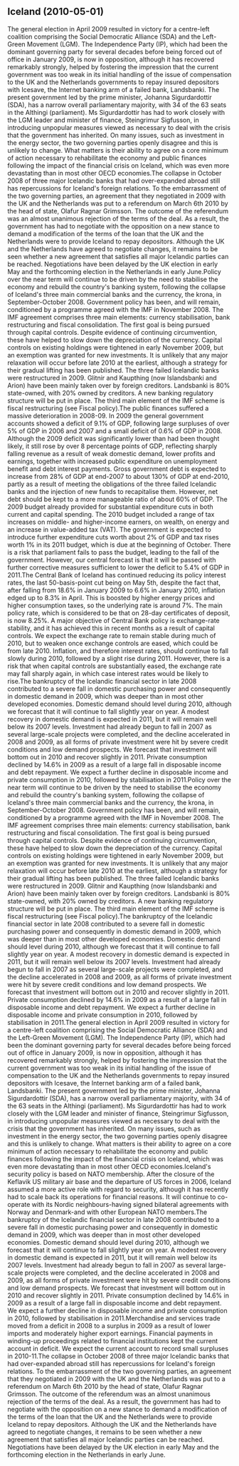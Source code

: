 ## Iceland (2010-05-01)

The general election in April 2009 resulted in victory for a centre-left coalition comprising the Social Democratic Alliance (SDA) and the Left-Green Movement (LGM). The Independence Party (IP), which had been the dominant governing party for several decades before being forced out of office in January 2009, is now in opposition, although it has recovered remarkably strongly, helped by fostering the impression that the current government was too weak in its initial handling of the issue of compensation to the UK and the Netherlands governments to repay insured depositors with Icesave, the Internet banking arm of a failed bank, Landsbanki. The present government led by the prime minister, Johanna Sigurdardottir (SDA), has a narrow overall parliamentary majority, with 34 of the 63 seats in the Althingi (parliament). Ms Sigurdardottir has had to work closely with the LGM leader and minister of finance, Steingrimur Sigfusson, in introducing unpopular measures viewed as necessary to deal with the crisis that the government has inherited. On many issues, such as investment in the energy sector, the two governing parties openly disagree and this is unlikely to change. What matters is their ability to agree on a core minimum of action necessary to rehabilitate the economy and public finances following the impact of the financial crisis on Iceland, which was even more devastating than in most other OECD economies.The collapse in October 2008 of three major Icelandic banks that had over-expanded abroad still has repercussions for Iceland's foreign relations. To the embarrassment of the two governing parties, an agreement that they negotiated in 2009 with the UK and the Netherlands was put to a referendum on March 6th 2010 by the head of state, Olafur Ragnar Grimsson. The outcome of the referendum was an almost unanimous rejection of the terms of the deal. As a result, the government has had to negotiate with the opposition on a new stance to demand a modification of the terms of the loan that the UK and the Netherlands were to provide Iceland to repay depositors. Although the UK and the Netherlands have agreed to negotiate changes, it remains to be seen whether a new agreement that satisfies all major Icelandic parties can be reached. Negotiations have been delayed by the UK election in early May and the forthcoming election in the Netherlands in early June.Policy over the near term will continue to be driven by the need to stabilise the economy and rebuild the country's banking system, following the collapse of Iceland's three main commercial banks and the currency, the krona, in September-October 2008. Government policy has been, and will remain, conditioned by a programme agreed with the IMF in November 2008. The IMF agreement comprises three main elements: currency stabilisation, bank restructuring and fiscal consolidation. The first goal is being pursued through capital controls. Despite evidence of continuing circumvention, these have helped to slow down the depreciation of the currency. Capital controls on existing holdings were tightened in early November 2009, but an exemption was granted for new investments. It is unlikely that any major relaxation will occur before late 2010 at the earliest, although a strategy for their gradual lifting has been published. The three failed Icelandic banks were restructured in 2009. Glitnir and Kaupthing (now Islandsbanki and Arion) have been mainly taken over by foreign creditors. Landsbanki is 80% state-owned, with 20% owned by creditors. A new banking regulatory structure will be put in place. The third main element of the IMF scheme is fiscal restructuring (see Fiscal policy).The public finances suffered a massive deterioration in 2008-09. In 2009 the general government accounts showed a deficit of 9.1% of GDP, following large surpluses of over 5% of GDP in 2006 and 2007 and a small deficit of 0.6% of GDP in 2008. Although the 2009 deficit was significantly lower than had been thought likely, it still rose by over 8 percentage points of GDP, reflecting sharply falling revenue as a result of weak domestic demand, lower profits and earnings, together with increased public expenditure on unemployment benefit and debt interest payments. Gross government debt is expected to increase from 28% of GDP at end-2007 to about 130% of GDP at end-2010, partly as a result of meeting the obligations of the three failed Icelandic banks and the injection of new funds to recapitalise them. However, net debt should be kept to a more manageable ratio of about 60% of GDP. The 2009 budget already provided for substantial expenditure cuts in both current and capital spending. The 2010 budget included a range of tax increases on middle- and higher-income earners, on wealth, on energy and an increase in value-added tax (VAT). The government is expected to introduce further expenditure cuts worth about 2% of GDP and tax rises worth 1% in its 2011 budget, which is due at the beginning of October. There is a risk that parliament fails to pass the budget, leading to the fall of the government. However, our central forecast is that it will be passed with further corrective measures sufficient to lower the deficit to 5.4% of GDP in 2011.The Central Bank of Iceland has continued reducing its policy interest rates, the last 50-basis-point cut being on May 5th, despite the fact that, after falling from 18.6% in January 2009 to 6.6% in January 2010, inflation edged up to 8.3% in April. This is boosted by higher energy prices and higher consumption taxes, so the underlying rate is around 7%. The main policy rate, which is considered to be that on 28-day certificates of deposit, is now 8.25%. A major objective of Central Bank policy is exchange-rate stability, and it has achieved this in recent months as a result of capital controls. We expect the exchange rate to remain stable during much of 2010, but to weaken once exchange controls are eased, which could be from late 2010. Inflation, and therefore interest rates, should continue to fall slowly during 2010, followed by a slight rise during 2011. However, there is a risk that when capital controls are substantially eased, the exchange rate may fall sharply again, in which case interest rates would be likely to rise.The bankruptcy of the Icelandic financial sector in late 2008 contributed to a severe fall in domestic purchasing power and consequently in domestic demand in 2009, which was deeper than in most other developed economies. Domestic demand should level during 2010, although we forecast that it will continue to fall slightly year on year. A modest recovery in domestic demand is expected in 2011, but it will remain well below its 2007 levels. Investment had already begun to fall in 2007 as several large-scale projects were completed, and the decline accelerated in 2008 and 2009, as all forms of private investment were hit by severe credit conditions and low demand prospects. We forecast that investment will bottom out in 2010 and recover slightly in 2011. Private consumption declined by 14.6% in 2009 as a result of a large fall in disposable income and debt repayment. We expect a further decline in disposable income and private consumption in 2010, followed by stabilisation in 2011.Policy over the near term will continue to be driven by the need to stabilise the economy and rebuild the country's banking system, following the collapse of Iceland's three main commercial banks and the currency, the krona, in September-October 2008. Government policy has been, and will remain, conditioned by a programme agreed with the IMF in November 2008. The IMF agreement comprises three main elements: currency stabilisation, bank restructuring and fiscal consolidation. The first goal is being pursued through capital controls. Despite evidence of continuing circumvention, these have helped to slow down the depreciation of the currency. Capital controls on existing holdings were tightened in early November 2009, but an exemption was granted for new investments. It is unlikely that any major relaxation will occur before late 2010 at the earliest, although a strategy for their gradual lifting has been published. The three failed Icelandic banks were restructured in 2009. Glitnir and Kaupthing (now Islandsbanki and Arion) have been mainly taken over by foreign creditors. Landsbanki is 80% state-owned, with 20% owned by creditors. A new banking regulatory structure will be put in place. The third main element of the IMF scheme is fiscal restructuring (see Fiscal policy).The bankruptcy of the Icelandic financial sector in late 2008 contributed to a severe fall in domestic purchasing power and consequently in domestic demand in 2009, which was deeper than in most other developed economies. Domestic demand should level during 2010, although we forecast that it will continue to fall slightly year on year. A modest recovery in domestic demand is expected in 2011, but it will remain well below its 2007 levels. Investment had already begun to fall in 2007 as several large-scale projects were completed, and the decline accelerated in 2008 and 2009, as all forms of private investment were hit by severe credit conditions and low demand prospects. We forecast that investment will bottom out in 2010 and recover slightly in 2011. Private consumption declined by 14.6% in 2009 as a result of a large fall in disposable income and debt repayment. We expect a further decline in disposable income and private consumption in 2010, followed by stabilisation in 2011.The general election in April 2009 resulted in victory for a centre-left coalition comprising the Social Democratic Alliance (SDA) and the Left-Green Movement (LGM). The Independence Party (IP), which had been the dominant governing party for several decades before being forced out of office in January 2009, is now in opposition, although it has recovered remarkably strongly, helped by fostering the impression that the current government was too weak in its initial handling of the issue of compensation to the UK and the Netherlands governments to repay insured depositors with Icesave, the Internet banking arm of a failed bank, Landsbanki. The present government led by the prime minister, Johanna Sigurdardottir (SDA), has a narrow overall parliamentary majority, with 34 of the 63 seats in the Althingi (parliament). Ms Sigurdardottir has had to work closely with the LGM leader and minister of finance, Steingrimur Sigfusson, in introducing unpopular measures viewed as necessary to deal with the crisis that the government has inherited. On many issues, such as investment in the energy sector, the two governing parties openly disagree and this is unlikely to change. What matters is their ability to agree on a core minimum of action necessary to rehabilitate the economy and public finances following the impact of the financial crisis on Iceland, which was even more devastating than in most other OECD economies.Iceland's security policy is based on NATO membership. After the closure of the Keflavik US military air base and the departure of US forces in 2006, Iceland assumed a more active role with regard to security, although it has recently had to scale back its operations for financial reasons. It will continue to co-operate with its Nordic neighbours-having signed bilateral agreements with Norway and Denmark-and with other European NATO members.The bankruptcy of the Icelandic financial sector in late 2008 contributed to a severe fall in domestic purchasing power and consequently in domestic demand in 2009, which was deeper than in most other developed economies. Domestic demand should level during 2010, although we forecast that it will continue to fall slightly year on year. A modest recovery in domestic demand is expected in 2011, but it will remain well below its 2007 levels. Investment had already begun to fall in 2007 as several large-scale projects were completed, and the decline accelerated in 2008 and 2009, as all forms of private investment were hit by severe credit conditions and low demand prospects. We forecast that investment will bottom out in 2010 and recover slightly in 2011. Private consumption declined by 14.6% in 2009 as a result of a large fall in disposable income and debt repayment. We expect a further decline in disposable income and private consumption in 2010, followed by stabilisation in 2011.Merchandise and services trade moved from a deficit in 2008 to a surplus in 2009 as a result of lower imports and moderately higher export earnings. Financial payments in winding-up proceedings related to financial institutions kept the current account in deficit. We expect the current account to record small surpluses in 2010-11.The collapse in October 2008 of three major Icelandic banks that had over-expanded abroad still has repercussions for Iceland's foreign relations. To the embarrassment of the two governing parties, an agreement that they negotiated in 2009 with the UK and the Netherlands was put to a referendum on March 6th 2010 by the head of state, Olafur Ragnar Grimsson. The outcome of the referendum was an almost unanimous rejection of the terms of the deal. As a result, the government has had to negotiate with the opposition on a new stance to demand a modification of the terms of the loan that the UK and the Netherlands were to provide Iceland to repay depositors. Although the UK and the Netherlands have agreed to negotiate changes, it remains to be seen whether a new agreement that satisfies all major Icelandic parties can be reached. Negotiations have been delayed by the UK election in early May and the forthcoming election in the Netherlands in early June.
